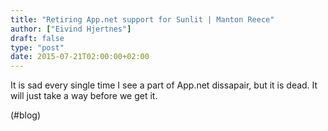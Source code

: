```yaml
---
title: "Retiring App.net support for Sunlit | Manton Reece"
author: ["Eivind Hjertnes"]
draft: false
type: "post"
date: 2015-07-21T02:00:00+02:00
---
```


It is sad every single time I see a part of App.net dissapair, but it is
dead. It will just take a way before we get it.

(#blog)
